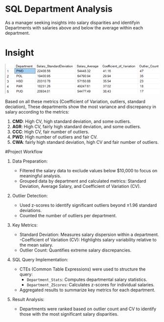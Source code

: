 # SQL Department Analysis
As a manager seeking insights into salary disparities and identifyin Departments with salaries above and below the average within each department.
# Insight

![Output](Result.png)

Based on all these metrics (Coefficient of Variation, outliers, standard deciation), These departments show the most variance and discrepancy in salary according to the metrics:

1. **CMD**: High CV, high standard deviation, and some outliers.
2. **AGR**: High CV, fairly high standard deviation, and some outliers.
3. **CCC**: High CV, fair number of outliers.
4. **PWD**: High number of outliers and fair CV.
5. **CWA**: fairly high standard deviation, high CV and fair number of outliers.

#Project Workflow

1. Data Preparation:

    - Filtered the salary data to exclude values below $10,000 to focus on meaningful analysis.
    - Grouped data by department and calculated metrics: Standard Deviation, Average Salary, and Coefficient of Variation (CV).
2. Outlier Detection:

    - Used z-scores to identify significant outliers beyond ±1.96 standard deviations.
    - Counted the number of outliers per department.

3. Key Metrics:

    - Standard Deviation: Measures salary dispersion within a department.
     -Coefficient of Variation (CV): Highlights salary variability relative to the mean salary.
    - Outlier Count: Quantifies extreme salary discrepancies.

4. SQL Query Implementation:

    - CTEs (Common Table Expressions) were used to structure the query:
        - `Department_Stats`: Computes departmental salary statistics.
        - `Department_ZScores`: Calculates z-scores for individual salaries.
    - Aggregated results to summarize key metrics for each department.

5. Result Analysis:

    - Departments were ranked based on outlier count and CV to identify those with the most significant salary disparities.
